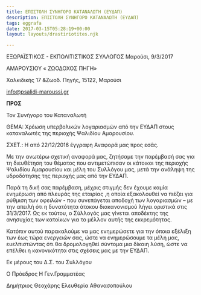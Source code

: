 ```yaml
---
title: ΕΠΙΣΤΟΛΗ ΣΥΝΗΓΟΡΟ ΚΑΤΑΝΑΛΩΤΗ (ΕΥΔΑΠ)
description: ΕΠΙΣΤΟΛΗ ΣΥΝΗΓΟΡΟ ΚΑΤΑΝΑΛΩΤΗ (ΕΥΔΑΠ)
tags: eggrafa
date: 2017-03-15T05:28:19+00:00
layout: layouts/drastiriotites.njk

---
```


<!-- excerpt -->

ΕΞΩΡΑΪΣΤΙΚΟΣ - ΕΚΠΟΛΙΤΙΣΤΙΚΟΣ ΣΥΛΛΟΓΟΣ Μαρούσι, 9/3/2017

ΑΜΑΡΟΥΣΙΟΥ « ΖΩΟΔΟΧΟΣ ΠΗΓΗ»

Χαλκιδικής 17 &amp;Ζωοδ. Πηγής, 15122, Μαρούσι

<info@psalidi-maroussi.gr>

**ΠΡΟΣ**

Τον Συνήγορο του Καταναλωτή

ΘΕΜΑ: Χρέωση υπερβολικών λογαριασμών από την ΕΥΔΑΠ στους καταναλωτές της περιοχής Ψαλιδίου Αμαρουσίου.

ΣΧΕΤ.: Η από 22/12/2016 έγγραφη Αναφορά μας προς εσάς.

Με την ανωτέρω σχετική αναφορά μας, ζητήσαμε την παρέμβασή σας για τη διευθέτηση του θέματος που αντιμετώπισαν οι κάτοικοι της περιοχής Ψαλιδίου Αμαρουσίου και μέλη του Συλλόγου μας, μετά την ανάληψη της υδροδότησης της περιοχής μας από την ΕΥΔΑΠ.

Παρά τη δική σας παρέμβαση, μέχρις στιγμής δεν έχουμε καμία ενημέρωση από πλευράς της εταιρίας ,η οποία εξακολουθεί να πιέζει για ρύθμιση των οφειλών - που συνεπάγεται αποδοχή των λογαριασμών – με την απειλή ότι η δυνατότητα άτοκου διακανονισμού λήγει οριστικά στις 31/3/2017. Ως εκ τούτου, ο Σύλλογός μας γίνεται αποδέκτης της ανησυχίας των κατοίκων για το μέλλον αυτής της εκκρεμότητας.

Κατόπιν αυτού παρακαλούμε να μας ενημερώσετε για την όποια εξέλιξη των έως τώρα ενεργειών σας, ώστε να ενημερώσουμε τα μέλη μας, ευελπιστώντας ότι θα δρομολογηθεί σύντομα μια δίκαιη λύση, ώστε να επέλθει η κανονικότητα στις σχέσεις μας με την ΕΥΔΑΠ.

Εκ μέρους του Δ.Σ. του Συλλόγου

Ο Πρόεδρος Η Γεν.Γραμματέας

Δημήτριος Θεοχάρης Ελευθερία Αθανασοπούλου
